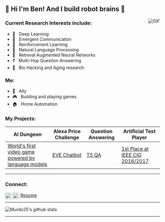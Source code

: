 <!--
Here are some ideas to get you started:

- 🔭 I’m currently working on ...
- 🌱 I’m currently learning ...
- 👯 I’m looking to collaborate on ...
- 🤔 I’m looking for help with ...
- 💬 Ask me about ...
- 📫 How to reach me: ...
- 😄 Pronouns: ...
- ⚡ Fun fact: ...

-->

## :brain: Hi I'm Ben! And I build robot brains :brain:

<img align="right" alt="GIF" src="https://media.giphy.com/media/3o85xwc5c8DCoAF440/giphy.gif" />

### Current Research Interests include:
- :robot: &nbsp; Deep Learning
- :speech_balloon: &nbsp; Emergent Communication
- :space_invader: &nbsp; Reinforcement Learning
- :mag_right: &nbsp; Natural Language Processing
- :book: &nbsp; Retreval Augmented Neural Networks
- :question: &nbsp; Multi-Hop Question Answering
- :microscope: &nbsp; Bio Hacking and Aging research



### Me:

- :rainbow: &nbsp; Ally
- :video_game: &nbsp; Building and playing games
- :house: &nbsp; Home Automation

### My Projects:
| AI Dungeon | Alexa Price Challenge | Question Answering | Artificial Text Player |
|------------|-----------------------|--------------------|------------------------|
| [World's first video game powered by language models](https://www.theverge.com/2019/12/30/21042942/ai-dungeon-nick-walton-openai-gpt2-text-adventure-game-web-version-launch) | [EVE Chatbot](https://pcc.cs.byu.edu/2018/02/24/we-are-eve/)| [T5 QA](https://github.com/murdo25/huggingfaceQA)| [1st Place at IEEE CIG 2016/2017](http://atkrye.github.io/IEEE-CIG-Text-Adventurer-Competition/2017/08/29/SecondYearResults/) |


---

### Connect:

[<img align="left" alt="bens | Twitter" width="22px" src="https://cdn.jsdelivr.net/npm/simple-icons@v3/icons/twitter.svg" />][twitter]
[<img align="left" alt="bens | LinkedIn" width="22px" src="https://cdn.jsdelivr.net/npm/simple-icons@v3/icons/linkedin.svg" />][linkedin]
[Resume](https://drive.google.com/file/d/18CYCh7zW1nrxthb0F2F0pOY0llB4D_0L/view?usp=sharing)
</br>


---

![Murdo25's github stats](https://github-readme-stats.vercel.app/api?username=murdo25&show_icons=true&hide_border=true&hide=contribs&theme=dark)

---


[twitter]: https://twitter.com/ben_murdoch_94
[linkedin]: https://www.linkedin.com/in/ben-murdoch/
